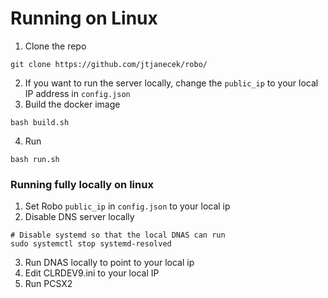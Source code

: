 # Running on Linux
1. Clone the repo
```
git clone https://github.com/jtjanecek/robo/
```
2. If you want to run the server locally, change the `public_ip` to your local IP address in `config.json`
3. Build the docker image
```
bash build.sh
```
4. Run
```
bash run.sh
```
### Running fully locally on linux
1. Set Robo `public_ip` in `config.json` to your local ip
2. Disable DNS server locally
```
# Disable systemd so that the local DNAS can run
sudo systemctl stop systemd-resolved
```
3. Run DNAS locally to point to your local ip
4. Edit CLRDEV9.ini to your local IP
5. Run PCSX2
